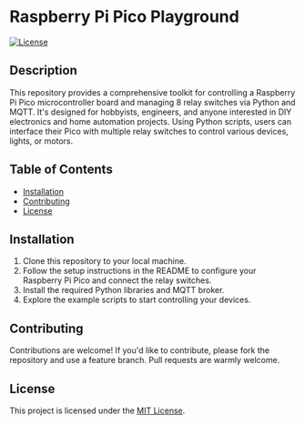 # Raspberry Pi Pico Playground

[![License](https://img.shields.io/badge/license-MIT-blue.svg)](LICENSE)

## Description

This repository provides a comprehensive toolkit for controlling a Raspberry Pi Pico microcontroller board and managing 8 relay switches via Python and MQTT. It's designed for hobbyists, engineers, and anyone interested in DIY electronics and home automation projects. Using Python scripts, users can interface their Pico with multiple relay switches to control various devices, lights, or motors.

## Table of Contents

- [Installation](#installation)
- [Contributing](#contributing)
- [License](#license)

## Installation

1. Clone this repository to your local machine.
2. Follow the setup instructions in the README to configure your Raspberry Pi Pico and connect the relay switches.
3. Install the required Python libraries and MQTT broker.
4. Explore the example scripts to start controlling your devices.

## Contributing

Contributions are welcome! If you'd like to contribute, please fork the repository and use a feature branch. Pull requests are warmly welcome.

## License

This project is licensed under the [MIT License](LICENSE).
